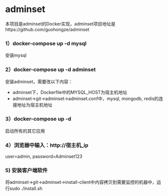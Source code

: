 # adminset
本项目是adminset的Docker实现，adminset项目地址是https://github.com/guohongze/adminset

### 1）docker-compose up -d mysql
安装mysql  
### 2）docker-compose up -d adminset
安装adminset，需要改以下内容：
* adminset下，Dockerfile中的MYSQL_HOST为宿主机地址
* adminset->git->adminset->adminset.conf中，mysql, mongodb, redis的连接地址为宿主机地址
### 3）docker-compose up -d  
启动所有的其它应用
### 4）浏览器中输入：http://宿主机_ip
user=admin, password=Adminset123
### 5) 安装客户端软件
将adminset->git->adminset->install-client中内容拷贝到需要监控的机器中，运行sudo ./install.sh
